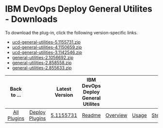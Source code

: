 
# IBM DevOps Deploy General Utilites - Downloads

To download the plug-in, click the following version-specific links.
- [ucd-general-utilities-5.1155731.zip](https://raw.githubusercontent.com/UrbanCode/IBM-UCD-PLUGINS/main/files/general-utilities/ucd-general-utilities-5.1155731.zip)
- [ucd-general-utilities-4.1150659.zip](https://raw.githubusercontent.com/UrbanCode/IBM-UCD-PLUGINS/main/files/general-utilities/ucd-general-utilities-4.1150659.zip)
- [ucd-general-utilities-3.1142546.zip](https://raw.githubusercontent.com/UrbanCode/IBM-UCD-PLUGINS/main/files/general-utilities/ucd-general-utilities-3.1142546.zip)
- [general-utilities-2.1056692.zip](https://raw.githubusercontent.com/UrbanCode/IBM-UCD-PLUGINS/main/files/general-utilities/general-utilities-2.1056692.zip)
- [general-utilities-2.858558.zip](https://raw.githubusercontent.com/UrbanCode/IBM-UCD-PLUGINS/main/files/general-utilities/general-utilities-2.858558.zip)
- [general-utilities-2.855633.zip](https://raw.githubusercontent.com/UrbanCode/IBM-UCD-PLUGINS/main/files/general-utilities/general-utilities-2.855633.zip)

|Back to ...||Latest Version|IBM DevOps Deploy General Utilites ||||
| :---: | :---: | :---: | :---: | :---: | :---: | :---: |
|[All Plugins](../../index.md)|[Deploy Plugins](../README.md)|[5.1155731](https://raw.githubusercontent.com/UrbanCode/IBM-UCD-PLUGINS/main/files/general-utilities/ucd-general-utilities-5.1155731.zip)|[Readme](README.md)|[Overview](overview.md)|[Usage](usage.md)|[Steps](steps.md)|
